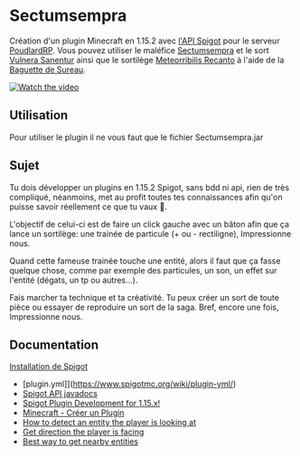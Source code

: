 # Sectumsempra
Création d'un plugin Minecraft en 1.15.2 avec [l'API Spigot](https://github.com/SpigotMC/Spigot-API) pour le serveur [PoudlardRP](https://www.poudlardrp.fr/). Vous pouvez utiliser le maléfice [Sectumsempra](https://harrypotter.fandom.com/fr/wiki/Sectumsempra) et le sort [Vulnera Sanentur](https://harrypotter.fandom.com/fr/wiki/Vulnera_Sanentur) ainsi que le sortilège [Meteorribilis Recanto](https://harrypotter.fandom.com/fr/wiki/Meteorribilis_recanto) à l'aide de la [Baguette de Sureau](https://harrypotter.fandom.com/fr/wiki/Baguette_de_Sureau).

[![Watch the video](https://github.com/paraceltus/sectumsempra/blob/master/img/bestMiniatureEver.png)](https://www.youtube.com/watch?v=TPXiK7jY_Lk)

## Utilisation
Pour utiliser le plugin il ne vous faut que le fichier Sectumsempra.jar

## Sujet
Tu dois développer un plugins en 1.15.2 Spigot, sans bdd ni api, rien de très compliqué, néanmoins, met au profit toutes tes connaissances afin qu'on puisse savoir réellement ce que tu vaux 🙂.

L'objectif de celui-ci est de faire un click gauche avec un bâton afin que ça lance un sortilège: une trainée de particule (+ ou - rectiligne), Impressionne nous.

Quand cette fameuse trainée touche une entité, alors il faut que ça fasse quelque chose, comme par exemple des particules, un son, un effet sur l'entité (dégats, un tp ou autres...).

Fais marcher ta technique et ta créativité. Tu peux créer un sort de toute pièce ou essayer de reproduire un sort de la saga. Bref, encore une fois, Impressionne nous.

## Documentation
[Installation de Spigot](https://www.spigotmc.org/wiki/spigot-installation/)
- [plugin.yml]](https://www.spigotmc.org/wiki/plugin-yml/)
- [Spigot API javadocs](https://hub.spigotmc.org/javadocs/spigot/overview-summary.html)
- [Spigot Plugin Development for 1.15.x!](https://www.youtube.com/watch?v=r4W4drYdb4Q&list=PL65-DKRLvp3Yn7iglPfxKoc7bl0N80XgG)
- [Minecraft - Créer un Plugin](https://www.youtube.com/watch?v=FPu3A99jvbg&list=PLMS9Cy4Enq5KConY5UFCV93A_5k76zcpS&index=1)
- [How to detect an entity the player is looking at](https://www.spigotmc.org/threads/how-to-detect-an-entity-the-player-is-looking-at.139310)
- [Get direction the player is facing](https://www.spigotmc.org/threads/get-direction-the-player-is-facing.133491/)
- [Best way to get nearby entities](https://stackoverflow.com/questions/38557412/best-way-to-get-nearby-entities)
